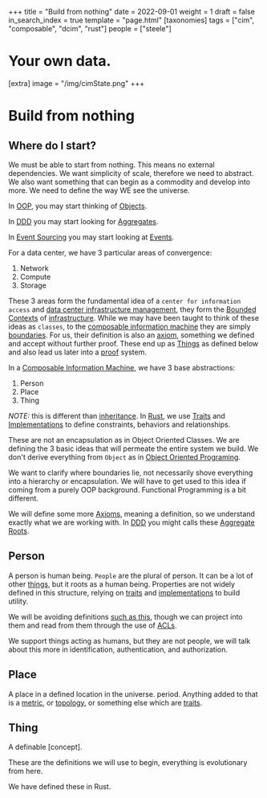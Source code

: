 +++
title = "Build from nothing"
date = 2022-09-01
weight = 1
draft = false
in_search_index = true
template = "page.html"
[taxonomies]
  tags = ["cim", "composable", "dcim", "rust"]
  people = ["steele"]

# Your own data.
[extra]
image = "/img/cimState.png"
+++
# Build from nothing

## Where do I start?

We must be able to start from nothing. This means no external dependencies.
We want simplicity of scale, therefore we need to abstract.
We also want something that can begin as a commodity and develop into more.
We need to define the way WE see the universe.

In [OOP](/library/oop), you may start thinking of [Objects](/library/objects).

In [DDD](/library/ddd) you may start looking for [Aggregates](/library/aggregates).

In [Event Sourcing](/library/event-sourcing.md) you may start looking at [Events](/library/event-storming).

For a data center, we have 3 particular areas of convergence:

  1. Network
  2. Compute
  3. Storage

These 3 areas form the fundamental idea of a `center for information access` and [data center infrastructure management](/library/dcim), they form the [Bounded Contexts](/library/bounded-context) of [infrastructure](/library/infrastructure). While we may have been taught to think of these ideas as `classes`, to the [composable information machine](/library/cim) they are simply [boundaries](/library/boundaries). For us, their definition is also an [axiom](/library/axiom), something we defined and accept without further proof. These end up as [Things](/library/things) as defined below and also lead us later into a [proof](/library/proof) system.

In a [Composable Information Machine](/library/cim), we have 3 base abstractions:

  1. Person
  2. Place
  3. Thing

*NOTE:* this is different than [inheritance](/library/inheritance). In [Rust](/library/rust), we use [Traits](/library/traits) and [Implementations](/library/implementations) to define constraints, behaviors and relationships.

These are not an encapsulation as in Object Oriented Classes. We are defining the 3 basic ideas that will permeate the entire system we build. We don't derive everything from `Object` as in [Object Oriented Programing](/library/oop).

We want to clarify where boundaries lie, not necessarily shove everything into a hierarchy or encapsulation. We will have to get used to this idea if coming from a purely OOP background. Functional Programming is a bit different.

We will define some more [Axioms](/library/axiom), meaning a definition, so we understand exactly what we are working with. In [DDD](/library/ddd) you might calls these [Aggregate Roots](/library/aggregate).

## Person

A person is human being. `People` are the plural of person. It can be a lot of other [things](/library/things), but it roots as a human being. Properties are not widely defined in this structure, relying on [traits](/library/traits) and [implementations](/library/implementation) to build utility.

We will be avoiding definitions [such as this](https://schema.org/Person), though we can project into them and read from them through the use of [ACLs](/library/anti-corruption).

We support things acting as humans, but they are not people, we will talk about this more in identification, authentication, and authorization.

## Place

A place in a defined location in the universe. period.
Anything added to that is a [metric](/library/metric), or [topology](/library/topology), or something else which are [traits](/library/traits).

## Thing

A definable [concept].

These are the definitions we will use to begin, everything is evolutionary from here.

We have defined these in Rust.
